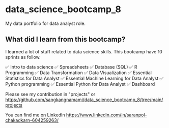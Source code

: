 # data_science_bootcamp_8
My data portfolio for data analyst role.

## What did I learn from this bootcamp?

I learned a lot of stuff related to data science skills. This bootcamp have 10 sprints as follow.

✅ Intro to data science
✅ Spreadsheets
✅ Database (SQL)
✅ R Programming
✅ Data Transformation
✅ Data Visualization
✅ Essential Statistics for Data Analyst
✅ Essential Machine Learning for Data Analyst
✅ Python programming
✅ Essential Python for Data Analyst
✅ Dashboard

Please see my contribution in "projects" or https://github.com/sangkangnamami/data_science_bootcamp_8/tree/main/projects

You can find me on  LinkedIn https://www.linkedin.com/in/saranpol-chakadkarn-604259263/
